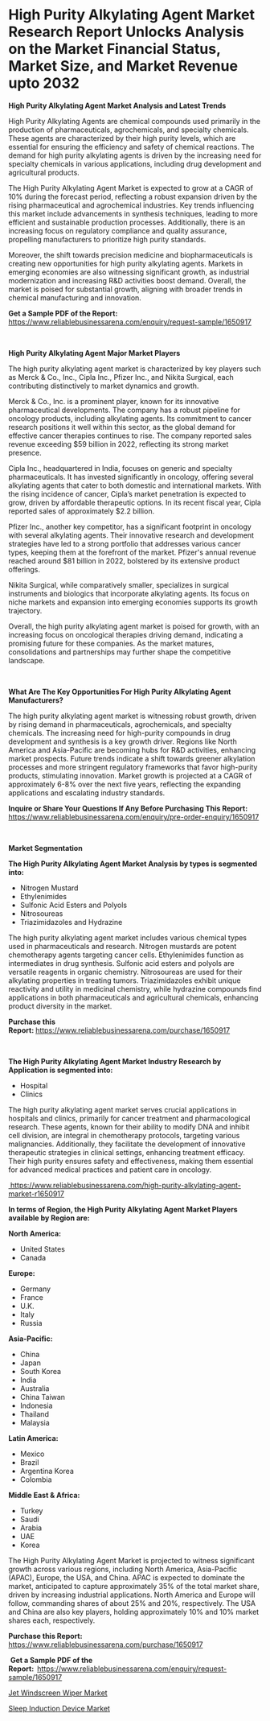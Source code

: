 <p><h1>High Purity Alkylating Agent Market Research Report Unlocks Analysis on the Market Financial Status, Market Size, and Market Revenue upto 2032</h1></p><p><strong>High Purity Alkylating Agent Market Analysis and Latest Trends</strong></p>
<p><p>High Purity Alkylating Agents are chemical compounds used primarily in the production of pharmaceuticals, agrochemicals, and specialty chemicals. These agents are characterized by their high purity levels, which are essential for ensuring the efficiency and safety of chemical reactions. The demand for high purity alkylating agents is driven by the increasing need for specialty chemicals in various applications, including drug development and agricultural products.</p><p>The High Purity Alkylating Agent Market is expected to grow at a CAGR of 10% during the forecast period, reflecting a robust expansion driven by the rising pharmaceutical and agrochemical industries. Key trends influencing this market include advancements in synthesis techniques, leading to more efficient and sustainable production processes. Additionally, there is an increasing focus on regulatory compliance and quality assurance, propelling manufacturers to prioritize high purity standards.</p><p>Moreover, the shift towards precision medicine and biopharmaceuticals is creating new opportunities for high purity alkylating agents. Markets in emerging economies are also witnessing significant growth, as industrial modernization and increasing R&D activities boost demand. Overall, the market is poised for substantial growth, aligning with broader trends in chemical manufacturing and innovation.</p></p>
<p><strong>Get a Sample PDF of the Report:&nbsp;</strong> <a href="https://www.reliablebusinessarena.com/enquiry/request-sample/1650917?utm_campaign=2033&utm_medium=2&utm_source=Github&utm_content=ia&utm_term=23032025&utm_id=high-purity-alkylating-agent">https://www.reliablebusinessarena.com/enquiry/request-sample/1650917</a></p>
<p>&nbsp;</p>
<p><strong>High Purity Alkylating Agent Major Market Players</strong></p>
<p><p>The high purity alkylating agent market is characterized by key players such as Merck & Co., Inc., Cipla Inc., Pfizer Inc., and Nikita Surgical, each contributing distinctively to market dynamics and growth.</p><p>Merck & Co., Inc. is a prominent player, known for its innovative pharmaceutical developments. The company has a robust pipeline for oncology products, including alkylating agents. Its commitment to cancer research positions it well within this sector, as the global demand for effective cancer therapies continues to rise. The company reported sales revenue exceeding $59 billion in 2022, reflecting its strong market presence.</p><p>Cipla Inc., headquartered in India, focuses on generic and specialty pharmaceuticals. It has invested significantly in oncology, offering several alkylating agents that cater to both domestic and international markets. With the rising incidence of cancer, Cipla’s market penetration is expected to grow, driven by affordable therapeutic options. In its recent fiscal year, Cipla reported sales of approximately $2.2 billion.</p><p>Pfizer Inc., another key competitor, has a significant footprint in oncology with several alkylating agents. Their innovative research and development strategies have led to a strong portfolio that addresses various cancer types, keeping them at the forefront of the market. Pfizer's annual revenue reached around $81 billion in 2022, bolstered by its extensive product offerings.</p><p>Nikita Surgical, while comparatively smaller, specializes in surgical instruments and biologics that incorporate alkylating agents. Its focus on niche markets and expansion into emerging economies supports its growth trajectory.</p><p>Overall, the high purity alkylating agent market is poised for growth, with an increasing focus on oncological therapies driving demand, indicating a promising future for these companies. As the market matures, consolidations and partnerships may further shape the competitive landscape.</p></p>
<p>&nbsp;</p>
<p><strong>What Are The Key Opportunities For High Purity Alkylating Agent Manufacturers?</strong></p>
<p><p>The high purity alkylating agent market is witnessing robust growth, driven by rising demand in pharmaceuticals, agrochemicals, and specialty chemicals. The increasing need for high-purity compounds in drug development and synthesis is a key growth driver. Regions like North America and Asia-Pacific are becoming hubs for R&D activities, enhancing market prospects. Future trends indicate a shift towards greener alkylation processes and more stringent regulatory frameworks that favor high-purity products, stimulating innovation. Market growth is projected at a CAGR of approximately 6-8% over the next five years, reflecting the expanding applications and escalating industry standards.</p></p>
<p><strong>Inquire or Share Your Questions If Any Before Purchasing This Report:</strong> <a href="https://www.reliablebusinessarena.com/enquiry/pre-order-enquiry/1650917?utm_campaign=2033&utm_medium=2&utm_source=Github&utm_content=ia&utm_term=23032025&utm_id=high-purity-alkylating-agent">https://www.reliablebusinessarena.com/enquiry/pre-order-enquiry/1650917</a></p>
<p>&nbsp;</p>
<p><strong>Market Segmentation</strong></p>
<p><strong>The High Purity Alkylating Agent Market Analysis by types is segmented into:</strong></p>
<p><ul><li>Nitrogen Mustard</li><li>Ethylenimides</li><li>Sulfonic Acid Esters and Polyols</li><li>Nitrosoureas</li><li>Triazimidazoles and Hydrazine</li></ul></p>
<p><p>The high purity alkylating agent market includes various chemical types used in pharmaceuticals and research. Nitrogen mustards are potent chemotherapy agents targeting cancer cells. Ethylenimides function as intermediates in drug synthesis. Sulfonic acid esters and polyols are versatile reagents in organic chemistry. Nitrosoureas are used for their alkylating properties in treating tumors. Triazimidazoles exhibit unique reactivity and utility in medicinal chemistry, while hydrazine compounds find applications in both pharmaceuticals and agricultural chemicals, enhancing product diversity in the market.</p></p>
<p><strong>Purchase this Report:&nbsp;</strong><a href="https://www.reliablebusinessarena.com/purchase/1650917?utm_campaign=2033&utm_medium=2&utm_source=Github&utm_content=ia&utm_term=23032025&utm_id=high-purity-alkylating-agent">https://www.reliablebusinessarena.com/purchase/1650917</a></p>
<p>&nbsp;</p>
<p><strong>The High Purity Alkylating Agent Market Industry Research by Application is segmented into:</strong></p>
<p><ul><li>Hospital</li><li>Clinics</li></ul></p>
<p><p>The high purity alkylating agent market serves crucial applications in hospitals and clinics, primarily for cancer treatment and pharmacological research. These agents, known for their ability to modify DNA and inhibit cell division, are integral in chemotherapy protocols, targeting various malignancies. Additionally, they facilitate the development of innovative therapeutic strategies in clinical settings, enhancing treatment efficacy. Their high purity ensures safety and effectiveness, making them essential for advanced medical practices and patient care in oncology.</p></p>
<p><a href="https://www.reliablebusinessarena.com/high-purity-alkylating-agent-market-r1650917?utm_campaign=2033&utm_medium=2&utm_source=Github&utm_content=ia&utm_term=23032025&utm_id=high-purity-alkylating-agent">&nbsp;https://www.reliablebusinessarena.com/high-purity-alkylating-agent-market-r1650917</a></p>
<p><strong>In terms of Region, the High Purity Alkylating Agent Market Players available by Region are:</strong></p>
<p>
    <p> <strong> North America: </strong>
        <ul>
            <li>United States</li>
            <li>Canada</li>
        </ul>
        </p> 
    <p> <strong> Europe: </strong>
        <ul>
            <li>Germany</li>
            <li>France</li>
            <li>U.K.</li>
            <li>Italy</li>
            <li>Russia</li>
        </ul>
        </p> 
    <p> <strong> Asia-Pacific: </strong>
        <ul>
            <li>China</li>
            <li>Japan</li>
            <li>South Korea</li>
            <li>India</li>
            <li>Australia</li>
            <li>China Taiwan</li>
            <li>Indonesia</li>
            <li>Thailand</li>
            <li>Malaysia</li>
        </ul>
        </p> 
    <p> <strong> Latin America: </strong>
        <ul>
            <li>Mexico</li>
            <li>Brazil</li>
            <li>Argentina Korea</li>
            <li>Colombia</li>
        </ul>
        </p> 
    <p> <strong> Middle East & Africa: </strong>
        <ul>
            <li>Turkey</li>
            <li>Saudi</li>
            <li>Arabia</li>
            <li>UAE</li>
            <li>Korea</li>
        </ul>
    </p>
    </p>
<p><p>The High Purity Alkylating Agent Market is projected to witness significant growth across various regions, including North America, Asia-Pacific (APAC), Europe, the USA, and China. APAC is expected to dominate the market, anticipated to capture approximately 35% of the total market share, driven by increasing industrial applications. North America and Europe will follow, commanding shares of about 25% and 20%, respectively. The USA and China are also key players, holding approximately 10% and 10% market shares each, respectively.</p></p>
<p><strong>Purchase this Report: </strong><a href="https://www.reliablebusinessarena.com/purchase/1650917?utm_campaign=2033&utm_medium=2&utm_source=Github&utm_content=ia&utm_term=23032025&utm_id=high-purity-alkylating-agent">https://www.reliablebusinessarena.com/purchase/1650917</a></p>
<p>&nbsp;<strong>Get a Sample PDF of the Report:&nbsp;&nbsp;</strong><a href="https://www.reliablebusinessarena.com/enquiry/request-sample/1650917?utm_campaign=2033&utm_medium=2&utm_source=Github&utm_content=ia&utm_term=23032025&utm_id=high-purity-alkylating-agent">https://www.reliablebusinessarena.com/enquiry/request-sample/1650917</a></p>
<p><strong></strong></p>
<p><p><a href="https://github.com/BryceTownsendr/Market-Research-Report-List-7/blob/main/jet-windscreen-wiper-market.md?utm_campaign=2033&utm_medium=2&utm_source=Github&utm_content=ia&utm_term=23032025&utm_id=high-purity-alkylating-agent">Jet Windscreen Wiper Market</a></p><p><a href="https://github.com/mahnoor2003/Market-Research-Report-List-7/blob/main/sleep-induction-device-market.md?utm_campaign=2033&utm_medium=2&utm_source=Github&utm_content=ia&utm_term=23032025&utm_id=high-purity-alkylating-agent">Sleep Induction Device Market</a></p></p>